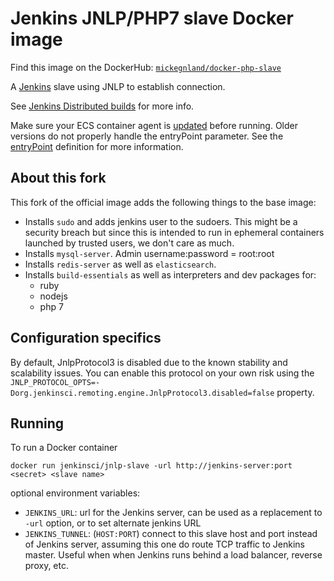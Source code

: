 # Jenkins JNLP/PHP7 slave Docker image


Find this image on the DockerHub: [`mickegnland/docker-php-slave`](https://hub.docker.com/r/mickengland/docker-php-slave/)


A [Jenkins](https://jenkins-ci.org) slave using JNLP to establish connection.

See [Jenkins Distributed builds](https://wiki.jenkins-ci.org/display/JENKINS/Distributed+builds) for more info.

Make sure your ECS container agent is [updated](http://docs.aws.amazon.com/AmazonECS/latest/developerguide/ecs-agent-update.html) before running. Older versions do not properly handle the entryPoint parameter. See the [entryPoint](http://docs.aws.amazon.com/AmazonECS/latest/developerguide/task_definition_parameters.html#container_definitions) definition for more information.

## About this fork

This fork of the official image adds the following things to the base image:

 - Installs `sudo` and adds jenkins user to the sudoers. This might be
   a security breach but since this is intended to run in ephemeral containers
   launched by trusted users, we don't care as much.
 - Installs `mysql-server`. Admin username:password = root:root
 - Installs `redis-server` as well as `elasticsearch`.
 - Installs `build-essentials` as well as interpreters and dev packages for:
   - ruby
   - nodejs
   - php 7


## Configuration specifics

By default, JnlpProtocol3 is disabled due to the known stability and scalability issues.
You can enable this protocol on your own risk using the
<code>JNLP_PROTOCOL_OPTS=-Dorg.jenkinsci.remoting.engine.JnlpProtocol3.disabled=false</code> property.

## Running

To run a Docker container

    docker run jenkinsci/jnlp-slave -url http://jenkins-server:port <secret> <slave name>

optional environment variables:

* `JENKINS_URL`: url for the Jenkins server, can be used as a replacement to `-url` option, or to set alternate jenkins URL
* `JENKINS_TUNNEL`: (`HOST:PORT`) connect to this slave host and port instead of Jenkins server, assuming this one do route TCP traffic to Jenkins master. Useful when when Jenkins runs behind a load balancer, reverse proxy, etc.
